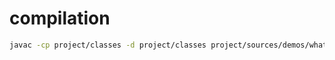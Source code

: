 # compilation
```bash
javac -cp project/classes -d project/classes project/sources/demos/whatever.java
```
